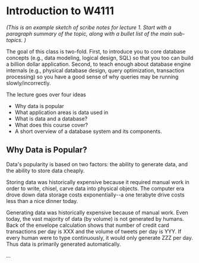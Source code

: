 # Introduction to W4111

*(This is an example sketch of scribe notes for lecture 1.  Start with a paragraph summary of the topic, along with a bullet list of the main sub-topics. )*

The goal of this class is two-fold.  First, to introduce you to core database concepts (e.g., data modeling, logical design, SQL) so that you too can build a billion dollar application.  Second, to teach enough about database engine internals (e.g., physical database design, query optimization,     transaction processing) so you have a good sense of why queries may be running slowly/incorrectly.

The lecture goes over four ideas

* Why data is popular
* What application areas is data used in
* What is data and a database?
* What does this course cover?
* A short overview of a database system and its components.


## Why Data is Popular?

Data's popularity is based on two factors: the ability to generate data, and the ability to store data cheaply.

Storing data was historically expensive because it required manual work in order to write, chisel, carve data into physical objects.  The computer era drove down data storage costs exponentially--a one terabyte drive costs less than a nice dinner today.  

Generating data was historically expensive because of manual work.  Even today, the vast majority of data (by volume) is not generated by humans.  Back of the envelope calculation shows that number of credit card transactions per day is XXX and the volume of tweets per day is YYY.  If every human were to type continuously, it would only generate ZZZ per day. Thus data is primarily generated automatically.

*...*